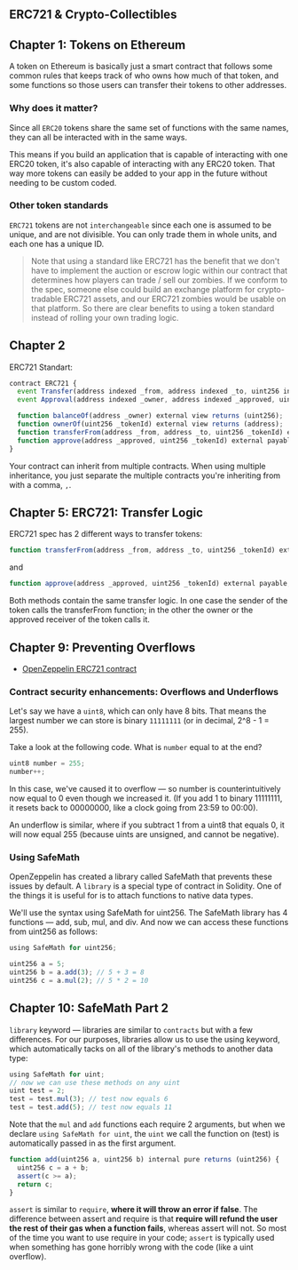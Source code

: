 ## ERC721 & Crypto-Collectibles

## Chapter 1: Tokens on Ethereum

A token on Ethereum is basically just a smart contract that follows some common rules that keeps track of who owns how much of that token, and some functions so those users can transfer their tokens to other addresses.

### Why does it matter?

Since all `ERC20` tokens share the same set of functions with the same names, they can all be interacted with in the same ways.

This means if you build an application that is capable of interacting with one ERC20 token, it's also capable of interacting with any ERC20 token. That way more tokens can easily be added to your app in the future without needing to be custom coded.

### Other token standards

`ERC721` tokens are not `interchangeable` since each one is assumed to be unique, and are not divisible. You can only trade them in whole units, and each one has a unique ID.

> Note that using a standard like ERC721 has the benefit that we don't have to implement the auction or escrow logic within our contract that determines how players can trade / sell our zombies. If we conform to the spec, someone else could build an exchange platform for crypto-tradable ERC721 assets, and our ERC721 zombies would be usable on that platform. So there are clear benefits to using a token standard instead of rolling your own trading logic.

## Chapter 2

ERC721 Standart:

```js
contract ERC721 {
  event Transfer(address indexed _from, address indexed _to, uint256 indexed _tokenId);
  event Approval(address indexed _owner, address indexed _approved, uint256 indexed _tokenId);

  function balanceOf(address _owner) external view returns (uint256);
  function ownerOf(uint256 _tokenId) external view returns (address);
  function transferFrom(address _from, address _to, uint256 _tokenId) external payable;
  function approve(address _approved, uint256 _tokenId) external payable;
}
```

Your contract can inherit from multiple contracts. When using multiple inheritance, you just separate the multiple contracts you're inheriting from with a comma, `,`.

## Chapter 5: ERC721: Transfer Logic

ERC721 spec has 2 different ways to transfer tokens:

```js
function transferFrom(address _from, address _to, uint256 _tokenId) external payable;
```

and

```js
function approve(address _approved, uint256 _tokenId) external payable;
```

Both methods contain the same transfer logic. In one case the sender of the token calls the transferFrom function; in the other the owner or the approved receiver of the token calls it.

## Chapter 9: Preventing Overflows

- [OpenZeppelin ERC721 contract](https://github.com/OpenZeppelin/openzeppelin-contracts/blob/master/contracts/token/ERC721/ERC721.sol)

### Contract security enhancements: Overflows and Underflows

Let's say we have a `uint8`, which can only have 8 bits. That means the largest number we can store is binary `11111111` (or in decimal, 2^8 - 1 = 255).

Take a look at the following code. What is `number` equal to at the end?

```js
uint8 number = 255;
number++;
```

In this case, we've caused it to overflow — so number is counterintuitively now equal to 0 even though we increased it. (If you add 1 to binary 11111111, it resets back to 00000000, like a clock going from 23:59 to 00:00).

An underflow is similar, where if you subtract 1 from a uint8 that equals 0, it will now equal 255 (because uints are unsigned, and cannot be negative).

### Using SafeMath

OpenZeppelin has created a library called SafeMath that prevents these issues by default. A `library` is a special type of contract in Solidity. One of the things it is useful for is to attach functions to native data types.

We'll use the syntax using SafeMath for uint256. The SafeMath library has 4 functions — add, sub, mul, and div. And now we can access these functions from uint256 as follows:

```js
using SafeMath for uint256;

uint256 a = 5;
uint256 b = a.add(3); // 5 + 3 = 8
uint256 c = a.mul(2); // 5 * 2 = 10
```

## Chapter 10: SafeMath Part 2

`library` keyword — libraries are similar to `contracts` but with a few differences. For our purposes, libraries allow us to use the using keyword, which automatically tacks on all of the library's methods to another data type:

```js
using SafeMath for uint;
// now we can use these methods on any uint
uint test = 2;
test = test.mul(3); // test now equals 6
test = test.add(5); // test now equals 11
```

Note that the `mul` and `add` functions each require 2 arguments, but when we declare `using SafeMath for uint`, the `uint` we call the function on (test) is automatically passed in as the first argument.

```js
function add(uint256 a, uint256 b) internal pure returns (uint256) {
  uint256 c = a + b;
  assert(c >= a);
  return c;
}
```

`assert` is similar to `require`, **where it will throw an error if false**. The difference between assert and require is that **require will refund the user the rest of their gas when a function fails**, whereas assert will not. So most of the time you want to use require in your code; `assert` is typically used when something has gone horribly wrong with the code (like a uint overflow).
